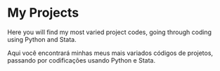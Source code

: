 # My Projects
Here you will find my most varied project codes, going through coding using Python and Stata.

Aqui você encontrará minhas meus mais variados códigos de projetos, passando por codificações usando Python e Stata.
